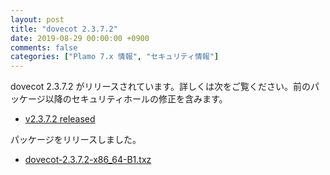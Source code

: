 ```yaml
---
layout: post
title: "dovecot 2.3.7.2"
date: 2019-08-29 00:00:00 +0900
comments: false
categories: ["Plamo 7.x 情報", "セキュリティ情報"]
---
```


dovecot 2.3.7.2 がリリースされています。詳しくは次をご覧ください。前のパッケージ以降のセキュリティホールの修正を含みます。

* [v2.3.7.2 released](https://dovecot.org/list/dovecot-news/2019-August/000415.html)

パッケージをリリースしました。

* [dovecot-2.3.7.2-x86_64-B1.txz](http://repository.plamolinux.org/pub/linux/Plamo/Plamo-7.x/x86_64/plamo/08_daemons/dovecot-2.3.7.2-x86_64-B1.txz)
